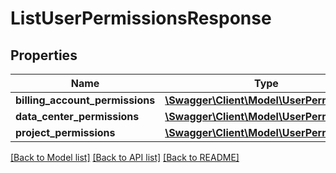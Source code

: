 # ListUserPermissionsResponse

## Properties
Name | Type | Description | Notes
------------ | ------------- | ------------- | -------------
**billing_account_permissions** | [**\Swagger\Client\Model\UserPermission[]**](UserPermission.md) |  | 
**data_center_permissions** | [**\Swagger\Client\Model\UserPermission[]**](UserPermission.md) |  | 
**project_permissions** | [**\Swagger\Client\Model\UserPermission[]**](UserPermission.md) |  | 

[[Back to Model list]](../../README.md#documentation-for-models) [[Back to API list]](../../README.md#documentation-for-api-endpoints) [[Back to README]](../../README.md)

